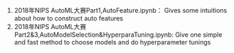 
1. 2018年NIPS AutoML大赛Part1,AutoFeature.ipynb： Gives some intuitions about how to construct auto features
2. 2018年NIPS AutoML大赛Part2&3,AutoModelSelection&HyperparaTuning.ipynb: Give one simple and fast method to choose models and do hyperparameter tunings
